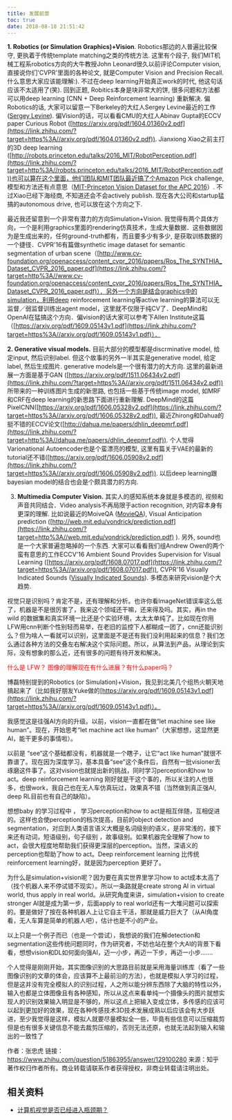 ```yaml
---
title: 发展前景
toc: true
date: 2018-08-18 21:51:42
---
```




**1. Robotics (or Simulation Graphics)+Vision**. Robotics那边的人普遍比较保守, 更执着于传统template matching之类的传统方法. 这里有个段子, 我们MIT机械工程系robotics方向的大牛教授John Leonard很久以前评论Computer vision, 直接说你们'CVPR'里面的各种论文, 就是Computer Vision and Precision Recall. 什么意思大家应该能理解:). 不过在deep learning开始真正work的时代, 他这句话应该不太适用了(笑). 回到正题, Robitics本身是块非常大的饼, 很多问题和方法都可以用deep learning (CNN + Deep Reinforcement learning) 重新解决. 偏Robotics的话, 大家可以留意一下Berkeley的大红人Sergey Levine最近的工作([Sergey Levine](https://link.zhihu.com/?target=https%3A//people.eecs.berkeley.edu/%7Esvlevine/)). 偏Vision的话，可以看看CMU的大红人Abinav Gupta的ECCV paper Curious Robot ([https://arxiv.org/pdf/1604.01360v2.pdf](https://link.zhihu.com/?target=https%3A//arxiv.org/pdf/1604.01360v2.pdf)). Jianxiong Xiao之前主打的3D deep learning ([http://robots.princeton.edu/talks/2016_MIT/RobotPerception.pdf](https://link.zhihu.com/?target=http%3A//robots.princeton.edu/talks/2016_MIT/RobotPerception.pdf))也可以算在这个里面，他们团队和MIT团队最近搞了个Amazon Pick challenge, 模型和方法还有点意思（[MIT-Princeton Vision Dataset for the APC 2016](https://link.zhihu.com/?target=http%3A//www.cs.princeton.edu/%7Eandyz/apc2016)）. 不过Xiao已经下海经商, 不知道还会不会actively publish. 现在各大公司和startup猛搞的autonomous drive, 也可以放在这个方向之下.

最近我还留意到一个非常有潜力的方向Simulation+Vision. 我觉得有两个具体方向，一个是利用graphics里面的rendering仿真技术，生成大量数据．这些数据因为是生成出来的，任何ground-truth都有，而且要多少有多少, 是获取训练数据的一个捷径．CVPR'16有篇做synthetic image dataset for semantic segmentation of urban scene（[http://www.cv-foundation.org/openaccess/content_cvpr_2016/papers/Ros_The_SYNTHIA_Dataset_CVPR_2016_paper.pdf](https://link.zhihu.com/?target=http%3A//www.cv-foundation.org/openaccess/content_cvpr_2016/papers/Ros_The_SYNTHIA_Dataset_CVPR_2016_paper.pdf)）．另外一个方向是结合graphics中的simulation，利用deep reinforcement learning等active learning的算法可以无监督／弱监督训练出agent model，这里就不仅限于纯CV了．DeepMind和OpenAI在猛搞这个方向．偏vision的话大家可以参考下Allen Institute这篇（[https://arxiv.org/pdf/1609.05143v1.pdf](https://link.zhihu.com/?target=https%3A//arxiv.org/pdf/1609.05143v1.pdf)）．

**2. Generative visual models.** 目前大部分的模型都是discrminative model, 给定input, 然后识别label. 但这个故事的另外一半其实是generative model, 给定label, 然后生成图片. generative models是一个很有潜力的大方向. 这里的最新进展一方面是基于GAN ([https://arxiv.org/pdf/1511.06434v2.pdf](https://link.zhihu.com/?target=https%3A//arxiv.org/pdf/1511.06434v2.pdf)) 所带来的一种训练图片生成的新思路, 也包括一些基于传统image model, 如MRF和CRF在deep learning的新思路下面进行重新理解. DeepMind的这篇PixelCNN([https://arxiv.org/pdf/1606.05328v2.pdf](https://link.zhihu.com/?target=https%3A//arxiv.org/pdf/1606.05328v2.pdf)), 最近Zhirong和Dahua的挺不错的ECCV论文([http://dahua.me/papers/dhlin_deepmrf.pdf](https://link.zhihu.com/?target=http%3A//dahua.me/papers/dhlin_deepmrf.pdf)). 个人觉得Varionational Autoencoder也是个蛮漂亮的模型, 这里有篇关于VAE的最新的tutorial还不错([https://arxiv.org/pdf/1606.05908v2.pdf](https://link.zhihu.com/?target=https%3A//arxiv.org/pdf/1606.05908v2.pdf)). 以后deep learning跟bayesian model的结合也会是个颇具潜力的方向.

3. **Multimedia Computer Vision.** 其实人的感知系统本身就是多模态的, 视频和声音共同结合．Video analysis不再局限于action recognition, 对内容本身有更深的理解. 比如说最近的MoiveQA ([MovieQA](https://link.zhihu.com/?target=http%3A//movieqa.cs.toronto.edu/home/)), Visual Anticipation prediction ([http://web.mit.edu/vondrick/prediction.pdf](https://link.zhihu.com/?target=http%3A//web.mit.edu/vondrick/prediction.pdf)
). 另外, sound也是一个大家普遍忽略掉的一个东西. 大家可以看看我们组Andrew Owen的两个蛮有意思的工作ECCV'16 Ambient Sound Provides Supervision for Visual Learning ([https://arxiv.org/pdf/1608.07017.pdf](https://link.zhihu.com/?target=https%3A//arxiv.org/pdf/1608.07017.pdf)), CVPR'16 Visually Indicated Sounds ([Visually Indicated Sounds](https://link.zhihu.com/?target=http%3A//vis.csail.mit.edu/)). 多模态来研究vision是个大趋势.











视觉只是识别吗？肯定不是，还有理解和分析。也许你看ImageNet错误率这么低了，机器是不是很厉害了，我来这个领域还干嘛，还来得及吗。其实，再in the wild 的数据集和真实环境一比还是个实验环境，太太太单纯了。比如现在你用LFW用cnn判断个性别轻而易举，在老旧的监控下人都糊成一团了，cnn还能识别么？但为啥人一看就可以识别，这里面是不是还有我们没利用起来的信息？我们怎么通过各种方法的交叠左右解决这个实际问题。所以，从算法到产品，从理论到实际，没有想象的那么近，还有很多的问题有待开发和解决。

<span style="color:red;">什么是 LFW？ 图像的理解现在有什么进展？有什么paper吗？</span>








博磊特别提到的Robotics (or Simulation)+Vision，我见到北美几个组热火朝天地搞起来了（比如我好朋友Yuke做的[https://arxiv.org/pdf/1609.05143v1.pdf](https://link.zhihu.com/?target=https%3A//arxiv.org/pdf/1609.05143v1.pdf)）。



我感觉这是往强AI方向的升级。以前，vision一直都在做“let machine see like human”。现在，开始思考“let machine act like human”（大家想想，这显然更AI，能干更多的事情啦）。



以前是 “see“这个基础都没有，机器就是一个瞎子，让它“act like human”就很不靠谱了。现在因为深度学习，基本具备“see”这个条件后，自然有一批visioner去琢磨这件事了。这对vision也就提出新的挑战，同时学习perception和how to act。deep reinforcement learning 刚好就是干这个事的，所以关注的人也很多，也很work，我自己也在无人车仿真玩过，效果真不错（当然做到真正强AI, deep RL目前也有自己的缺陷）。



想想baby 的学习过程中 ， 学习perception和how to act是相互伴随，互相促进的。这样也会使perception的档次提高，目前的object detection and segmentation，对应到人类语言语义大概是名词级别的语义，是非常浅的，接下来还有动词，短语级别，句子级别 ，故事级别。如果机器完全理解了how to act，会很大程度地帮助我们获得更深层的perception。当然，深语义的perception也帮助了how to act。Deep reinforcement learning 比传统reinforcement learning好，就是因为perception 更好了。



为什么是simulation+vision呢？因为要在真实世界里学习how  to act成本太高了（找个机器人来不停试错不现实）。所以一条路就是create strong AI in virtual world, thus apply in real world。从研究角度来讲，simulation+vision to create stronger AI就是成为第一步，后面apply to real world还有一大堆问题可以探索的。要是做好了按在各种机器人上让它自主干活，那就是威力巨大了（从AI角度看，无人车算是简单的机器人吧），估计也是不小的产业。




以上只是一个例子而已（也是一个尝试），我想说的我们在解detection和segmentation这些传统问题同时，作为研究者，不妨也站在整个大AI的背景下看看，想想vision和DL如何面向强AI，迈一小步，再迈一下步，再迈一小步…….







个人觉得是刚刚开始，其实图像识别的大思路目前就是采用海量训练库（看了一些图像识别的文章的体会，应该算不上最前沿的方法），也就是模拟人学习的过程，但是这并没有完全模拟人的识别过程，人之所以能分辨东西除了大脑的特性以外，输入也都是立体图像且有各种感知，所以从这点来看单纯一个摄像头的图片就想实现人的识别效果输入明显是不够的，所以这点上把输入变成立体，多传感的应该可以起到更加好的效果，现在各种传感技术3D技术发展成熟以后应该会有大步跃进，至少我觉得是这样，模拟人就要尽量模拟全一些，毕竟有些信息可以压缩裁剪但是也有很多关键信息不能去裁剪压缩的，否则无法还原，也就无法起到输入和输出的一致性了

作者：张忠虎
链接：https://www.zhihu.com/question/51863955/answer/129100280
来源：知乎
著作权归作者所有。商业转载请联系作者获得授权，非商业转载请注明出处。






## 相关资料

- [计算机视觉是否已经进入瓶颈期？](https://www.zhihu.com/question/51863955)
